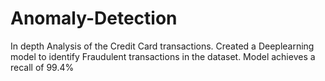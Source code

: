 # Anomaly-Detection
In depth Analysis of the Credit Card transactions. Created a Deeplearning model to identify Fraudulent transactions in the dataset. Model achieves a recall of 99.4%
